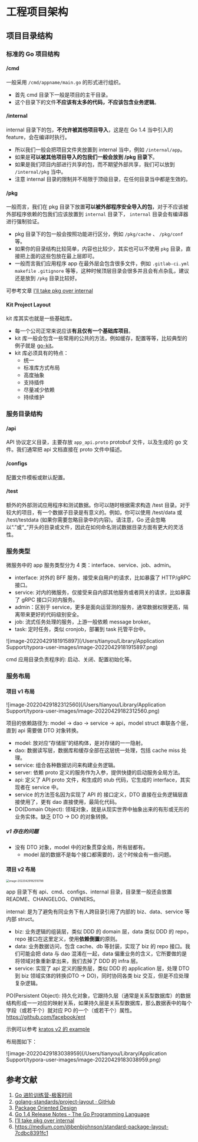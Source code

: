 # 工程项目架构

## 项目目录结构

### 标准的 Go 项目结构

#### /cmd 

一般采用 `/cmd/appname/main.go` 的形式进行组织。

- 首先 cmd 目录下一般是项目的主干目录。
- 这个目录下的文件**不应该有太多的代码，不应该包含业务逻辑**。

#### /internal

internal 目录下的包，**不允许被其他项目导入**，这是在 Go 1.4 当中引入的 feature，会在编译时执行。

- 所以我们一般会把项目文件夹放置到 internal 当中，例如 `/internal/app`。
- 如果是**可以被其他项目导入的包我们一般会放到 /pkg 目录下**。
- 如果是我们项目内部进行共享的包，而不期望外部共享，我们可以放到 `/internal/pkg` 当中。
- 注意 internal 目录的限制并不局限于顶级目录，在任何目录当中都是生效的。

#### /pkg

一般而言，我们在 pkg 目录下放置**可以被外部程序安全导入的包**，对于不应该被外部程序依赖的包我们应该放置到 `internal` 目录下， `internal` 目录会有编译器进行强制验证。

- pkg 目录下的包一般会按照功能进行区分，例如 `/pkg/cache` 、 `/pkg/conf` 等。
- 如果你的目录结构比较简单，内容也比较少，其实也可以不使用 `pkg` 目录，直接把上面的这些包放在最上层即可。
- 一般而言我们应用程序 app 在最外层会包含很多文件，例如 `.gitlab-ci.yml` `makefile` `.gitignore` 等等，这种时候顶层目录会很多并且会有点杂乱，建议还是放到 `/pkg` 目录比较好。

可参考文章 [I'll take pkg over internal](https://travisjeffery.com/b/2019/11/i-ll-take-pkg-over-internal/)

#### Kit Project Layout

kit 库其实也就是一些基础库。

- 每一个公司正常来说应该**有且仅有一个基础库项目**。
- kit 库一般会包含一些常用的公共的方法，例如缓存，配置等等，比较典型的例子就是 [go-kit](https://github.com/go-kit/kit)。
- kit 库必须具有的特点：
  - 统一
  - 标准库方式布局
  - 高度抽象
  - 支持插件
  - 尽量减少依赖
  - 持续维护

### 服务目录结构

#### /api

API 协议定义目录，主要存放 `app_api.proto` protobuf 文件，以及生成的 go 文件。我们通常把 api 文档直接在 proto 文件中描述。

#### /configs

配置文件模板或默认配置。

#### /test

额外的外部测试应用程序和测试数据。你可以随时根据需求构造 /test 目录。对于较大的项目，有一个数据子目录是有意义的。例如，你可以使用 /test/data 或 /test/testdata (如果你需要忽略目录中的内容)。请注意，Go 还会忽略以“.”或“_”开头的目录或文件，因此在如何命名测试数据目录方面有更大的灵活性。

### 服务类型

微服务中的 app 服务类型分为 4 类：interface、service、job、admin。

- interface: 对外的 BFF 服务，接受来自用户的请求，比如暴露了 HTTP/gRPC 接口。
- service: 对内的微服务，仅接受来自内部其他服务或者网关的请求，比如暴露了 gRPC 接口只对内服务。
- admin：区别于 service，更多是面向运营测的服务，通常数据权限更高，隔离带来更好的代码级别安全。
- job: 流式任务处理的服务，上游一般依赖 message broker。
- task: 定时任务，类似 cronjob，部署到 task 托管平台中。

![image-20220429181915897](/Users/tianyou/Library/Application Support/typora-user-images/image-20220429181915897.png)

cmd 应用目录负责程序的: 启动、关闭、配置初始化等。

### 服务布局

#### 项目 v1 布局

![image-20220429182312560](/Users/tianyou/Library/Application Support/typora-user-images/image-20220429182312560.png)

项目的依赖路径为: model -> dao -> service -> api，model struct 串联各个层，直到 api 需要做 DTO 对象转换。

- model: 放对应“存储层”的结构体，是对存储的一一隐射。
- dao: 数据读写层，数据库和缓存全部在这层统一处理，包括 cache miss 处理。
- service: 组合各种数据访问来构建业务逻辑。
- server: 依赖 proto 定义的服务作为入参，提供快捷的启动服务全局方法。
- api: 定义了 API proto 文件，和生成的 stub 代码，它生成的 interface，其实现者在 service 中。
- service 的方法签名因为实现了 API 的 接口定义，DTO 直接在业务逻辑层直接使用了，更有 dao 直接使用，最简化代码。
- DO(Domain Object): 领域对象，就是从现实世界中抽象出来的有形或无形的业务实体。缺乏 DTO -> DO 的对象转换。

##### v1 存在的问题

- 没有 DTO 对象，model 中的对象贯穿全局，所有层都有。
  - model 层的数据不是每个接口都需要的，这个时候会有一些问题。

#### 项目 v2 布局

<img src="/Users/tianyou/Library/Application Support/typora-user-images/image-20220429182510788.png" alt="image-20220429182510788" style="zoom:50%;" />

app 目录下有 api、cmd、configs、internal 目录，目录里一般还会放置 README、CHANGELOG、OWNERS。

internal: 是为了避免有同业务下有人跨目录引用了内部的 biz、data、service 等内部 struct。

- biz: 业务逻辑的组装层，类似 DDD 的 domain 层，data 类似 DDD 的 repo，repo 接口在这里定义，使用**依赖倒置**的原则。
- data: 业务数据访问，包含 cache、db 等封装，实现了 biz 的 repo 接口。我们可能会把 data 与 dao 混淆在一起，data 偏重业务的含义，它所要做的是将领域对象重新拿出来，我们去掉了 DDD 的 infra 层。
- service: 实现了 api 定义的服务层，类似 DDD 的 application 层，处理 DTO 到 biz 领域实体的转换(DTO -> DO)，同时协同各类 biz 交互，但是不应处理复杂逻辑。

PO(Persistent Object): 持久化对象，它跟持久层（通常是关系型数据库）的数据结构形成一一对应的映射关系，如果持久层是关系型数据库，那么数据表中的每个字段（或若干个）就对应 PO 的一个（或若干个）属性。https://github.com/facebook/ent

示例可以参考 [kratos v2 的 example](https://github.com/go-kratos/examples/tree/main/blog)

布局图如下：

![image-20220429183038959](/Users/tianyou/Library/Application Support/typora-user-images/image-20220429183038959.png)







## 参考文献

1. [Go 进阶训练营-极客时间](https://u.geekbang.org/subject/go?utm_source=lailin.xyz&utm_medium=lailin.xyz)
2. [golang-standards/project-layout · GitHub](https://github.com/golang-standards/project-layout/blob/master/README_zh.md)
3. [Package Oriented Design](https://www.ardanlabs.com/blog/2017/02/package-oriented-design.html)
4. [Go 1.4 Release Notes - The Go Programming Language](https://golang.org/doc/go1.4#internalpackages)
5. [I’ll take pkg over internal](https://travisjeffery.com/b/2019/11/i-ll-take-pkg-over-internal/)
6. https://medium.com/@benbjohnson/standard-package-layout-7cdbc8391fc1